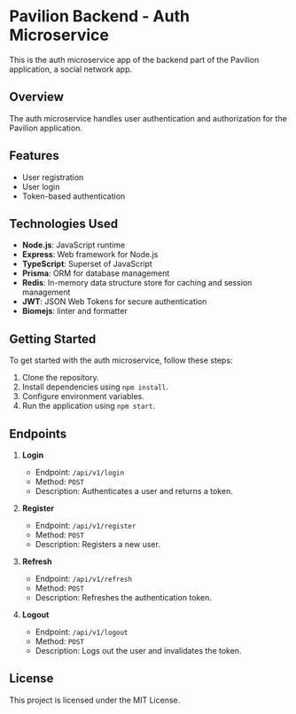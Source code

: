 # Pavilion Backend - Auth Microservice

This is the auth microservice app of the backend part of the Pavilion application, a social network app.

## Overview

The auth microservice handles user authentication and authorization for the Pavilion application.

## Features

- User registration
- User login
- Token-based authentication

## Technologies Used

- **Node.js**: JavaScript runtime
- **Express**: Web framework for Node.js
- **TypeScript**: Superset of JavaScript
- **Prisma**: ORM for database management
- **Redis**: In-memory data structure store for caching and session management
- **JWT**: JSON Web Tokens for secure authentication
- **Biomejs**: linter and formatter 

## Getting Started

To get started with the auth microservice, follow these steps:

1. Clone the repository.
2. Install dependencies using `npm install`.
3. Configure environment variables.
4. Run the application using `npm start`.

## Endpoints

1. **Login**
   - Endpoint: `/api/v1/login`
   - Method: `POST`
   - Description: Authenticates a user and returns a token.

2. **Register**
   - Endpoint: `/api/v1/register`
   - Method: `POST`
   - Description: Registers a new user.

3. **Refresh**
   - Endpoint: `/api/v1/refresh`
   - Method: `POST`
   - Description: Refreshes the authentication token.

4. **Logout**
   - Endpoint: `/api/v1/logout`
   - Method: `POST`
   - Description: Logs out the user and invalidates the token.

## License

This project is licensed under the MIT License.
